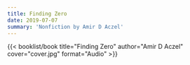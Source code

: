 ```yaml
---
title: Finding Zero
date: 2019-07-07
summary: 'Nonfiction by Amir D Aczel'
---
```


{{< booklist/book
title="Finding Zero"
author="Amir D Aczel"
cover="cover.jpg"
format="Audio" >}}
